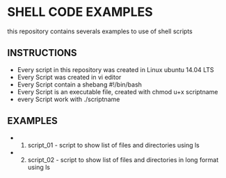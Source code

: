 # SHELL CODE EXAMPLES

this repository contains severals examples to use of shell scripts

## INSTRUCTIONS

- Every script in this repository was created in Linux ubuntu 14.04 LTS
- Every Script was created in vi editor
- Every Script contain a shebang #!/bin/bash
- Every Script is an executable file, created with chmod u+x scriptname
- every Script work with ./scriptname
## EXAMPLES
- 1. script_01 - script to show list of files and directories using ls
- 2. script_02 - script to show list of files and directories in long format using ls
